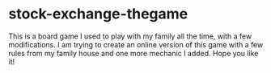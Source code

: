 # stock-exchange-thegame
This is a board game I used to play with my family all the time, with a few modifications. I am trying to create an online version of this game with a few rules from my family house and one more mechanic I added. Hope you like it!
